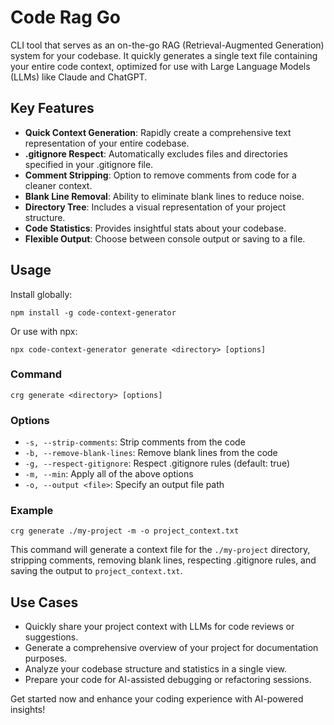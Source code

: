 # Code Rag Go

CLI tool that serves as an on-the-go RAG (Retrieval-Augmented Generation) system for your codebase. It quickly generates a single text file containing your entire code context, optimized for use with Large Language Models (LLMs) like Claude and ChatGPT.

## Key Features

- **Quick Context Generation**: Rapidly create a comprehensive text representation of your entire codebase.
- **.gitignore Respect**: Automatically excludes files and directories specified in your .gitignore file.
- **Comment Stripping**: Option to remove comments from code for a cleaner context.
- **Blank Line Removal**: Ability to eliminate blank lines to reduce noise.
- **Directory Tree**: Includes a visual representation of your project structure.
- **Code Statistics**: Provides insightful stats about your codebase.
- **Flexible Output**: Choose between console output or saving to a file.

## Usage

Install globally:
```
npm install -g code-context-generator
```

Or use with npx:
```
npx code-context-generator generate <directory> [options]
```

### Command

```
crg generate <directory> [options]
```

### Options

- `-s, --strip-comments`: Strip comments from the code
- `-b, --remove-blank-lines`: Remove blank lines from the code
- `-g, --respect-gitignore`: Respect .gitignore rules (default: true)
- `-m, --min`: Apply all of the above options
- `-o, --output <file>`: Specify an output file path

### Example

```
crg generate ./my-project -m -o project_context.txt
```

This command will generate a context file for the `./my-project` directory, stripping comments, removing blank lines, respecting .gitignore rules, and saving the output to `project_context.txt`.

## Use Cases

- Quickly share your project context with LLMs for code reviews or suggestions.
- Generate a comprehensive overview of your project for documentation purposes.
- Analyze your codebase structure and statistics in a single view.
- Prepare your code for AI-assisted debugging or refactoring sessions.

Get started now and enhance your coding experience with AI-powered insights!
